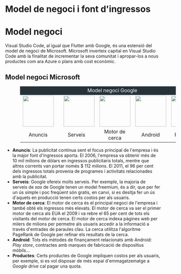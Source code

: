 <!-- TITLE: Model de negoci i font d'ingressos -->
<!-- SUBTITLE: Model de negoci i font d'ingressos -->

# Model de negoci i font d'ingressos

<!-- TITLE: Negoci Ingressos -->
# Model negoci

Visual Studio Code, al igual que Flutter amb Google, és una estensió del model de negoci de Microsoft. Microsoft inverteix capital en Visual Studio Code amb la finalitat de incrementar la seva comunitat i apropar-los a nous productes com ara Azure o plans amb cost econòmic.

## Model negoci Microsoft

<table style="margin-left: 3em;">
	<thead>
		<tr><td style="border: 1px solid #37474f; background: #263238; text-align: center; color: white" colspan="5">Model negoci Google</td></tr>
	</thead>
	<tbody>
		<tr>
			<td  style="vertical-align:middle"><img src="https://upload.wikimedia.org/wikipedia/commons/thumb/c/c7/Google_Ads_logo.svg/245px-Google_Ads_logo.svg.png" width="100"></td>
			<td style="vertical-align:middle"><img style="margin-left: 1em" src="https://cloud.google.com/_static/images/cloud/icons/favicons/onecloud/apple-icon.png" width="100"></td>
			<td style="vertical-align:middle"><img src="https://www.androidpolice.com/wp-content/uploads/2015/10/nexus2cee_Search-Thumb.png" width="100"></td>
			<td style="vertical-align:middle"><img src="https://www.cualit.com/wp-content/uploads/2011/12/android.png" width="100"></td>
			<td style="vertical-align:middle"><img src="https://reskytnew.s3.amazonaws.com/221/micgrup-telecomunicacions-sl-gmail-corporativo-239758-med.jpg" width="100"></td>
		</tr>
		<tr>
			<td style="vertical-align:middle; text-align: center">Anuncis</td>
			<td style="vertical-align:middle; text-align: center">Serveis</td>
			<td style="vertical-align:middle; text-align: center">Motor de cerca</td>
			<td style="vertical-align:middle; text-align: center">Android</td>
			<td style="vertical-align:middle; text-align: center">Productes</td>
		</tr>
	</tbody>
</table>

- **Anuncis**: La publicitat continua sent el focus principal de l'empresa i és la major font d'ingressos aporta. El 2006, l'empresa va obtenir més de 10 mil milions de dòlars en ingressos publicitaris totals, mentre que altres corrents van portar només $ 112 milions. El 2011, el 96 per cent dels ingressos totals provenia de programes i activitats relacionades amb la publicitat.
- **Serveis**: Google ofereix molts serveis. Per exemple, la majoria de serveis de *sas* de Google tenen un model freemium, és a dir, que per fer un ús simple i poc freqüent són gratis, en canvi, si es desitja fer un ús d'aquets en producció tenen certs costos per als usuaris.
- **Motor de cerca**: El motor de cerca és el principal negoci de l'empresa i també obté els ingressos més elevats. El motor de cerca va ser el primer motor de cerca als EUA el 2009 i va rebre el 65 per cent de tots els visitants del motor de cerca. El motor de cerca indexa pàgines web per milers de milions per permetre als usuaris accedir a la informació a través d'entrades de paraules clau. La cerca utilitza l'algoritme PageRank de Google per refinar els resultats de la cerca.
- **Android**: Tots els mètodes de finançament relacionats amb Android: *Play store*, contractes amb marques de fabricació de dispositius mòbils...
- **Productes**: Certs productes de Google impliquen costos per als usuaris, per exemple, si es vol disposar de més espai d'emmagatzematge a *Google drive* cal pagar una quota.  
